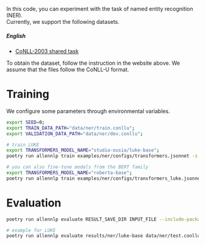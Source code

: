 
In this code, you can experiment with the task of named entity recognition (NER).  
Currently, we support the following datasets.


#####  English
* [CoNLL-2003 shared task](https://www.aclweb.org/anthology/P18-1009/)

To obtain the dataset, follow the instruction in the website above.
We assume that the files follow the CoNLL-U format.

# Training
We configure some parameters through environmental variables.
```bash
export SEED=0;
export TRAIN_DATA_PATH="data/ner/train.conllu";
export VALIDATION_DATA_PATH="data/ner/dev.conllu";

# train LUKE
export TRANSFORMERS_MODEL_NAME="studio-ousia/luke-base";
poetry run allennlp train examples/ner/configs/transformers.jsonnet -s results/ner/luke-base --include-package examples -o '{"trainer": {"cuda_device": 0}}'

# you can also fine-tune models from the BERT family
export TRANSFORMERS_MODEL_NAME="roberta-base";
poetry run allennlp train examples/ner/configs/transformers_luke.jsonnet  -s results/ner/roberta-base --include-package examples
```

# Evaluation
```bash
poetry run allennlp evaluate RESULT_SAVE_DIR INPUT_FILE --include-package examples --output-file OUTPUT_FILE 

# example for LUKE
poetry run allennlp evaluate results/ner/luke-base data/ner/test.conllu --include-package examples --output-file results/ner/luke-base/metrics_test.json --cuda 0
```